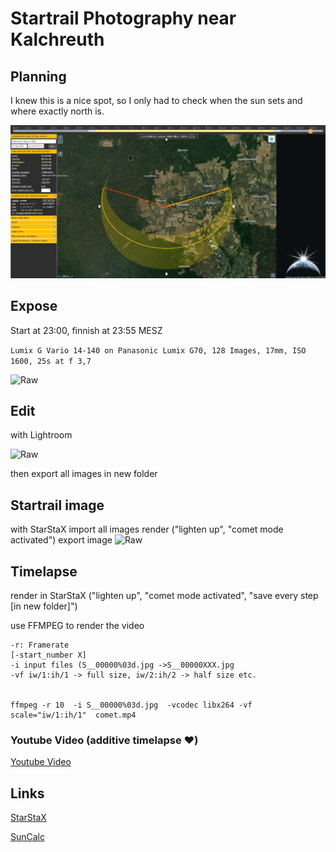 # Startrail Photography near Kalchreuth
## Planning
I knew this is a nice spot, so I only had to check when the sun sets and where exactly north is.

![Planning](images/planning.jpg)
## Expose
Start at 23:00, finnish at 23:55 MESZ

```Lumix G Vario 14-140 on Panasonic Lumix G70, 128 Images, 17mm, ISO 1600, 25s at f 3,7```

![Raw](images/raw.jpg)

## Edit
with Lightroom

![Raw](images/edit.jpg)

then export all images in new folder

## Startrail image
with StarStaX
import all images
render ("lighten up", "comet mode activated")
export image
![Raw](images/comet.jpg)

## Timelapse
render in StarStaX ("lighten up", "comet mode activated", "save every step [in new folder]")

use FFMPEG to render the video
```
-r: Framerate
[-start_number X]
-i input files (S__00000%03d.jpg ->S__00000XXX.jpg 
-vf iw/1:ih/1 -> full size, iw/2:ih/2 -> half size etc.


ffmpeg -r 10  -i S__00000%03d.jpg  -vcodec libx264 -vf scale="iw/1:ih/1"  comet.mp4 
```

### Youtube Video (additive timelapse ❤️)
[Youtube Video](https://www.youtube.com/embed/b7orlhs05yo)

## Links
[StarStaX](https://markus-enzweiler.de/software/starstax/)

[SunCalc](https://www.suncalc.org/#/49.5576,11.1243,14/2020.04.15/02:00/1/1)

